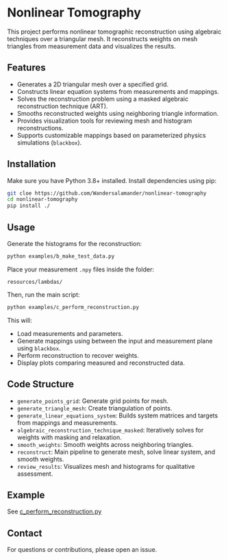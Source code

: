 
# Nonlinear Tomography

This project performs nonlinear tomographic reconstruction using algebraic techniques 
over a triangular mesh. It reconstructs weights on mesh triangles from measurement data and visualizes the results.

## Features

* Generates a 2D triangular mesh over a specified grid.
* Constructs linear equation systems from measurements and mappings.
* Solves the reconstruction problem using a masked algebraic reconstruction technique (ART).
* Smooths reconstructed weights using neighboring triangle information.
* Provides visualization tools for reviewing mesh and histogram reconstructions.
* Supports customizable mappings based on parameterized physics simulations (`blackbox`).

## Installation

Make sure you have Python 3.8+ installed. Install dependencies using pip:

```bash
git cloe https://github.com/Wandersalamander/nonlinear-tomography
cd nonlinear-tomography
pip install ./
```

## Usage
Generate the histograms for the reconstruction:
```bash
python examples/b_make_test_data.py
```
Place your measurement `.npy` files inside the folder:

```
resources/lambdas/
```

Then, run the main script:

```bash
python examples/c_perform_reconstruction.py
```

This will:

* Load measurements and parameters.
* Generate mappings using between the input and measurement plane using `blackbox`.
* Perform reconstruction to recover weights.
* Display plots comparing measured and reconstructed data.

## Code Structure

* `generate_points_grid`: Generate grid points for mesh.
* `generate_triangle_mesh`: Create triangulation of points.
* `generate_linear_equations_system`: Builds system matrices and targets from mappings and measurements.
* `algebraic_reconstruction_technique_masked`: Iteratively solves for weights with masking and relaxation.
* `smooth_weights`: Smooth weights across neighboring triangles.
* `reconstruct`: Main pipeline to generate mesh, solve linear system, and smooth weights.
* `review_results`: Visualizes mesh and histograms for qualitative assessment.

## Example

See [c_perform_reconstruction.py](examples/c_perform_reconstruction.py)



## Contact

For questions or contributions, please open an issue.


